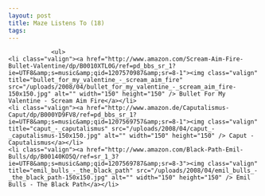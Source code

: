 ```yaml
---
layout: post
title: Maze Listens To (18)
tags:
---
```



                <ul>
    <li class="valign"><a href="http://www.amazon.com/Scream-Aim-Fire-Bullet-Valentine/dp/B0010XTL0G/ref=pd_bbs_sr_1?ie=UTF8&amp;s=music&amp;qid=1207570987&amp;sr=8-1"><img class="valign" title="bullet_for_my_valentine_-_scream_aim_fire" src="/uploads/2008/04/bullet_for_my_valentine_-_scream_aim_fire-150x150.jpg" alt="" width="150" height="150" /> Bullet For My Valentine - Scream Aim Fire</a></li>
    <li class="valign"><a href="http://www.amazon.de/Caputalismus-Caput/dp/B000YD9FV8/ref=pd_bbs_sr_1?ie=UTF8&amp;s=music&amp;qid=1207569757&amp;sr=8-1"><img class="valign" title="caput_-_caputalismus" src="/uploads/2008/04/caput_-_caputalismus-150x150.jpg" alt="" width="150" height="150" /> Caput - Caputalismus</a></li>
    <li class="valign"><a href="http://www.amazon.com/Black-Path-Emil-Bulls/dp/B00140KO5Q/ref=sr_1_3?ie=UTF8&amp;s=music&amp;qid=1207569787&amp;sr=8-3"><img class="valign" title="emil_bulls_-_the_black_path" src="/uploads/2008/04/emil_bulls_-_the_black_path-150x150.jpg" alt="" width="150" height="150" /> Emil Bulls - The Black Path</a></li>
</ul>
